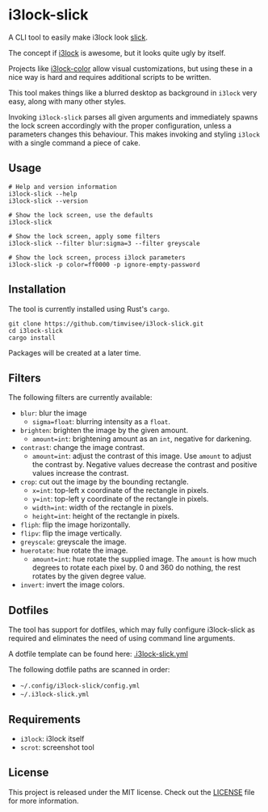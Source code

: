 # i3lock-slick
A CLI tool to easily make i3lock look [slick](http://www.urbandictionary.com/define.php?term=slick).

The concept if [i3lock](https://i3wm.org/i3lock/) is awesome, but it looks quite ugly by itself.  

Projects like [i3lock-color](https://github.com/chrjguill/i3lock-color) allow visual customizations,
but using these in a nice way is hard and requires additional scripts to be written.

This tool makes things like a blurred desktop as background in `i3lock` very easy,
along with many other styles.

Invoking `i3lock-slick` parses all given arguments and immediately spawns the lock screen accordingly with the proper configuration,
unless a parameters changes this behaviour.
This makes invoking and styling `i3lock` with a single command a piece of cake.

## Usage
```
# Help and version information
i3lock-slick --help
i3lock-slick --version

# Show the lock screen, use the defaults
i3lock-slick

# Show the lock screen, apply some filters
i3lock-slick --filter blur:sigma=3 --filter greyscale

# Show the lock screen, process i3lock parameters
i3lock-slick -p color=ff0000 -p ignore-empty-password
```

## Installation
The tool is currently installed using Rust's `cargo`.

```
git clone https://github.com/timvisee/i3lock-slick.git
cd i3lock-slick
cargo install
```

Packages will be created at a later time.

## Filters
The following filters are currently available:

- `blur`: blur the image
    - `sigma=float`: blurring intensity as a `float`.
- `brighten`: brighten the image by the given amount.
    - `amount=int`: brightening amount as an `int`, negative for darkening.
- `contrast`: change the image contrast.
    - `amount=int`: adjust the contrast of this image.
        Use `amount` to adjust the contrast by.
        Negative values decrease the contrast and positive values increase the contrast.
- `crop`: cut out the image by the bounding rectangle.
    - `x=int`: top-left x coordinate of the rectangle in pixels.
    - `y=int`: top-left y coordinate of the rectangle in pixels.
    - `width=int`: width of the rectangle in pixels.
    - `height=int`: height of the rectangle in pixels.
- `fliph`: flip the image horizontally.
- `flipv`: flip the image vertically.
- `greyscale`: greyscale the image.
- `huerotate`: hue rotate the image.
    - `amount=int`: hue rotate the supplied image.
        The `amount` is how much degrees to rotate each pixel by.
        0 and 360 do nothing, the rest rotates by the given degree value.
- `invert`: invert the image colors.

## Dotfiles
The tool has support for dotfiles,
which may fully configure i3lock-slick as required and eliminates the need of
using command line arguments.

A dotfile template can be found here: [.i3lock-slick.yml](.i3lock-slick.yml)

The following dotfile paths are scanned in order:
- `~/.config/i3lock-slick/config.yml`
- `~/.i3lock-slick.yml`

## Requirements
* `i3lock`: i3lock itself
* `scrot`: screenshot tool

## License
This project is released under the MIT license.
Check out the [LICENSE](LICENSE) file for more information.
